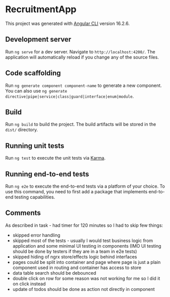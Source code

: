# RecruitmentApp

This project was generated with [Angular CLI](https://github.com/angular/angular-cli) version 16.2.6.

## Development server

Run `ng serve` for a dev server. Navigate to `http://localhost:4200/`. The application will automatically reload if you change any of the source files.

## Code scaffolding

Run `ng generate component component-name` to generate a new component. You can also use `ng generate directive|pipe|service|class|guard|interface|enum|module`.

## Build

Run `ng build` to build the project. The build artifacts will be stored in the `dist/` directory.

## Running unit tests

Run `ng test` to execute the unit tests via [Karma](https://karma-runner.github.io).

## Running end-to-end tests

Run `ng e2e` to execute the end-to-end tests via a platform of your choice. To use this command, you need to first add a package that implements end-to-end testing capabilities.

## Comments

As described in task - had timer for 120 minutes so I had to skip few things:

- skipped error handling
- skipped most of the tests - usually I would test business logic from application and some minimal UI testing in components (IMO UI testing should be done by testers if they are in a team in e2e tests)
- skipped hiding of ngrx store/effects logic behind interfaces
- pages could be split into container and page where page is just a plain component used in routing and container has access to store
- data table search should be debounced
- double click on row for some reason was not working for me so I did it on click instead
- update of todos should be done as action not directly in component